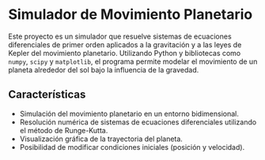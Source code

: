 # Simulador de Movimiento Planetario

Este proyecto es un simulador que resuelve sistemas de ecuaciones diferenciales de primer orden aplicados a la gravitación y a las leyes de Kepler del movimiento planetario. Utilizando Python y bibliotecas como `numpy`, `scipy` y `matplotlib`, el programa permite modelar el movimiento de un planeta alrededor del sol bajo la influencia de la gravedad.

## Características

- Simulación del movimiento planetario en un entorno bidimensional.
- Resolución numérica de sistemas de ecuaciones diferenciales utilizando el método de Runge-Kutta.
- Visualización gráfica de la trayectoria del planeta.
- Posibilidad de modificar condiciones iniciales (posición y velocidad).

